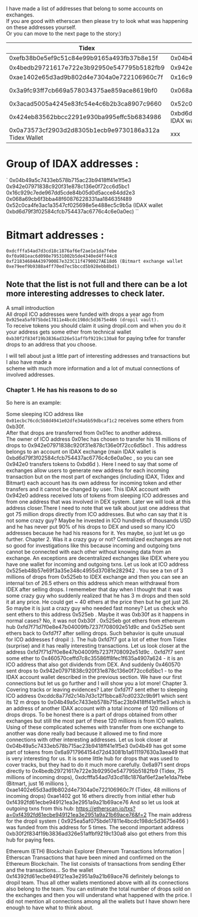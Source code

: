 I have made a list of addresses that belong to some accounts on exchanges.<br>
If you are good with etherscan then please try to look what was happening on these addresses yourself.<br>
Or you can move to the next page to the story:)

Tidex                                                  | IDAX                                                   | Bitmart
------------------------------------------------------ | ------------------------------------------------------ | -----------------------------------------------------------
0xefb38b0e5ef9c51c84e99b9165a493fb37b8e15f             | 0x04b49a5c7433eb578b715ac23b9418ff41e1f5e3             | 0xdcfffa54ad7d3cd18c1876af6ef2ae1e1da7febe
0x4bedb29721617e722e3b92950e547795b5182fb9             | 0x942e07971838c920f31e878c136e0f72cc6d5bc1             | 0xf0a981eac6d098e79531002b5de4340ed4ff44c8
0xae1402e65d3ad9b802d4e7304a0e722106960c7f             | 0x16c929c7ede967dd5cde84b05d0d5acce84dd2e3             | 0xf21834684A4397900E7e323C11f4790027AE18d6
0x3a9fc93ff7cb669a578034375ae859ace8619bf0             | 0x068a69cb6f3bba48f60876228331aa184635f489             | 0xe79eef9b9388a4ff70ed7ec5bccd5b928ebb8bd1 - Bitmart wallet
0x3acad5005a4245e83fc54e4c6b2b3ca8907c9660             | 0x52c0ca4fe3ac1a3547cf025698e5e488ec5c9b5a             | xxx
0x424eb83562bbcc2291e930ba995effc5b6834986             | 0xbd6d79f3f02584cfcb754437ac6776c4c6e0a0ec IDAX wallet | xxx
0x0a73573cf2903d2d8305b1ecb9e9730186a312a Tidex Wallet | xxx                                                    | xxx

# Group of IDAX addresses :

` 0x04b49a5c7433eb578b715ac23b9418ff41e1f5e3 0x942e07971838c920f31e878c136e0f72cc6d5bc1 0x16c929c7ede967dd5cde84b05d0d5acce84dd2e3 0x068a69cb6f3bba48f60876228331aa184635f489 0x52c0ca4fe3ac1a3547cf025698e5e488ec5c9b5a (IDAX wallet 0xbd6d79f3f02584cfcb754437ac6776c4c6e0a0ec) ``

# Bitmart addresses :

`0xdcfffa54ad7d3cd18c1876af6ef2ae1e1da7febe 0xf0a981eac6d098e79531002b5de4340ed4ff44c8 0xf21834684A4397900E7e323C11f4790027AE18d6 (Bitmart exchange wallet 0xe79eef9b9388a4ff70ed7ec5bccd5b928ebb8bd1)`

## Note that the list is not full and there can be a lot more interesting addresses to check later.

A small introduction<br>
All dropil ICO addresses were funded with drops a year ago from<br>
`0x925ea5af075bde17811e4bcdc198dc5d3675e466 (dropil vault).`<br>
To receive tokens you should claim it using dropil.com and when you do it your address gets some ether from technical wallet<br>
`0xb30f2f834f19b3836ad326e51affbf9219c130a8` for paying txfee for transfer drops to an address that you choose.

I will tell about just a little part of interesting addresses and transactions but I also have made a<br>
scheme with much more information and a lot of mutual connections of involved addresses.

### Chapter 1\. He has his reasons to do so

So here is an example:

Some sleeping ICO address like `0x01ecbc76cdc5b8d4941e02dfe34a6b59dbcaf1c2` receives some ethers from 0xb30f.<br>
After that drops are transferred from 0x01ec to another address.<br>
The owner of ICO address 0x01ec has chosen to transfer his 18 millions of drops to 0x942e07971838c920f31e878c136e0f72cc6d5bc1 . This address belongs to an account on IDAX exchange (main IDAX wallet is 0xbd6d79f3f02584cfcb754437ac6776c4c6e0a0ec , so you can see 0x942e0 transfers tokens to 0xbd6d ). Here I need to say that some of exchanges allow users to generate new address for each incoming transaction but on the most part of exchanges (including IDAX, Tidex and Bitmart) each account has its own address for incoming token and ether transfers and it cannot be changed by user. This IDAX account with 0x942e0 address received lots of tokens from sleeping ICO addresses and from one address that was involved in DEX system. Later we will look at this address closer.There I need to note that we talk about just one address that got 75 million drops directly from ICO addresses. But who can say that it is not some crazy guy? Maybe he invested in ICO hundreds of thousands USD and he has never put 90% of his drops to DEX and used so many ICO addresses because he had his reasons for it. Yes maybe, so just let us go further. Chapter 2\. Was it a crazy guy or not? Centralized exchanges are not so good for investigations like this because incoming and outgoing txns cannot be connected with each other without knowing data from an exchange. An exceptions are decentralized exchanges like IDEX where you have one wallet for incoming and outgoing txns. Let us look at ICO address 0x525eb48b57e69f3a35e348c4955d37081e282942 . You see a txn of 3 millions of drops from 0x525eb to IDEX exchange and then you can see an internal txn of 26.5 ethers on this address which mean withdrawal from IDEX after selling drops. I rememeber that day when I thought that it was some crazy guy who suddenly realized that he has 3 m drops and then sold it at any price. He could get ~ 40 ethers at the price then but he got just 26\. So maybe it is just a crazy guy who needed fast money? Let us check who sent ethers to this address 0x525eb . Maybe it was 0xb30f as it happens in normal cases? No, it was not 0xb30f . 0x525eb got ethers from ethereum hub 0xfd7f71d7f0e8e47b04009fb7237f708092e51d9c and 0x525eb sent ethers back to 0xfd7f7 after selling drops. Such behavior is quite unusual for ICO addresses f dropil :). The hub 0xfd7f7 got a lot of ether from Tidex (surprise) and it has really interesting transactions. Let us look closer at the address 0xfd7f71d7f0e8e47b04009fb7237f708092e51d9c . 0xfd7f7 sent some ether to 0x460570ceffd7c8c35586ff8fec1f635a4907a624 - it is an ICO address that also got dividends from DEX. And suddenly 0x460570 sent drops to 0x942e07971838c920f31e878c136e0f72cc6d5bc1 - to the IDAX account wallet described in the previous section. We have our first connections but let us go further and I will show you a lot more! Chapter 3\. Covering tracks or leaving evidences? Later 0xfd7f7 sent ether to sleeping ICO address 0xcddc8a77d2c14b7d3c12f1bbca87cd0232c9b9f1 which sent its 12 m drops to 0x04b49a5c7433eb578b715ac23b9418ff41e1f5e3 which is an address of another IDAX account with a total income of 120 millions of drops drops. To be honest there is a part of drops obtained from other exchanges but still the most part of these 120 millions is from ICO wallets. Using of these complicated schemes with transfer from one exchange to another was done really bad because it allowed me to find more connections with other interesting addresses. Let us look closer at 0x04b49a5c7433eb578b715ac23b9418ff41e1f5e3 0x04b49 has got some part of tokens from 0x6a9717964154d72d43081b1a611197630a3aea49 that is very interesting for us. It is some little hub for drops that was used to cover tracks, but they had to do it much more carefully. 0x6a971 sent drops directly to 0x4bedb29721617e722e3b92950e547795b5182fb9 (Tidex, 75 millions of incoming drops), 0xdcfffa54ad7d3cd18c1876af6ef2ae1e1da7febe (Bitmart, just 16 millions ), 0xae1402e65d3ad9b802d4e7304a0e722106960c7f (Tidex, 48 millions of incoming drops) 0xae1402 got 16 ethers directly from initial ether hub 0xf4392fd61ecbe949121ea3e2951a9a21b69ace76 And so let us look at outgoing txns from this hub: <https://etherscan.io/txs?a=0xf4392fd61ecbe949121ea3e2951a9a21b69ace76&f=2> The main address for the dropil system ( 0x925ea5af075bde17811e4bcdc198dc5d3675e466 ) was funded from this address for 5 times. The second important address 0xb30f2f834f19b3836ad326e51affbf9219c130a8 also got ethers from this hub for paying fees.

Ethereum (ETH) Blockchain Explorer Ethereum Transactions Information | Etherscan Transactions that have been mined and confirmed on the Ethereum Blockchain. The list consists of transactions from sending Ether and the transactions... So the wallet 0xf4392fd61ecbe949121ea3e2951a9a21b69ace76 definitely belongs to dropil team. Thus all other wallets mentioned above with all its connections also belong to the team. You can estimate the total number of drops sold on the exchanges and then you will understand what happened with the price. I did not mention all connections among all the wallets but I have shown here enough to have what to think about.
